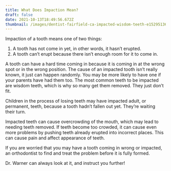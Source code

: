 ```yaml
---
title: What Does Impaction Mean?
draft: false
date: 2021-10-13T18:49:56.672Z
thumbnail: /images/dentist-fairfield-ca-impacted-wisdom-teeth-e1529513695815.jpeg
---
```

Impaction of a tooth means one of two things:

1. A tooth has not come in yet, in other words, it hasn’t erupted.
2. A tooth can’t erupt because there isn’t enough room for it to come in.

A tooth can have a hard time coming in because it is coming in at the wrong spot or in the wrong position.  The cause of an impacted tooth isn’t really known, it just can happen randomly.  You may be more likely to have one if your parents have had them too. 
The most common teeth to be impacted are wisdom teeth, which is why so many get them removed. They just don’t fit. 

Children in the process of losing teeth may have impacted adult, or permanent, teeth, because a tooth hadn’t fallen out yet. They’re waiting their turn. 

Impacted teeth can cause overcrowding of the mouth, which may lead to needing teeth removed. If teeth become too crowded, it can cause even more problems by pushing teeth already erupted into incorrect places. This can cause pain and affect appearance of teeth. 

If you are worried that you may have a tooth coming in wrong or impacted, an orthodontist to find and treat the problem before it is fully formed. 

Dr. Warner can always look at it, and instruct you further!